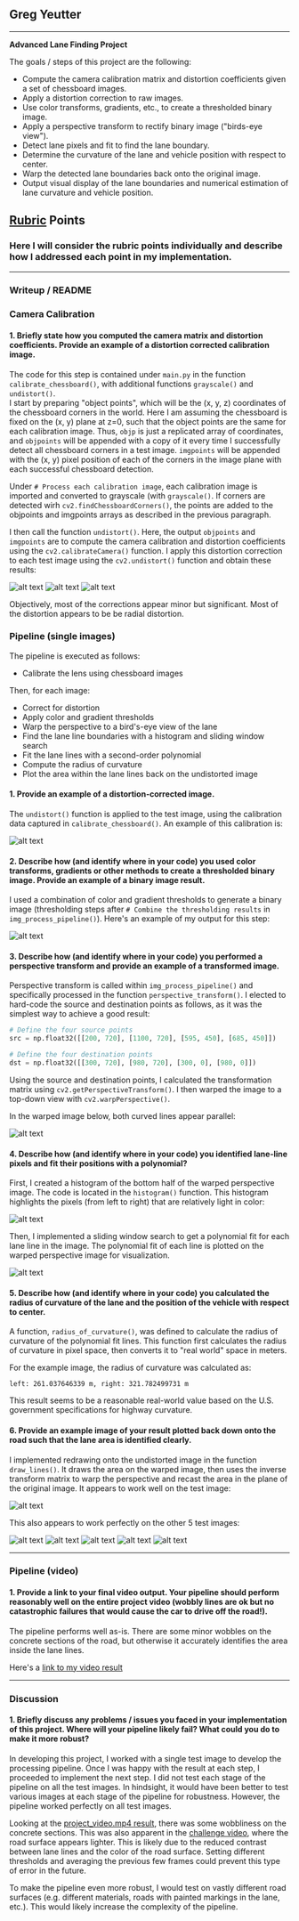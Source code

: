 ## Greg Yeutter

---

**Advanced Lane Finding Project**

The goals / steps of this project are the following:

* Compute the camera calibration matrix and distortion coefficients given a set of chessboard images.
* Apply a distortion correction to raw images.
* Use color transforms, gradients, etc., to create a thresholded binary image.
* Apply a perspective transform to rectify binary image ("birds-eye view").
* Detect lane pixels and fit to find the lane boundary.
* Determine the curvature of the lane and vehicle position with respect to center.
* Warp the detected lane boundaries back onto the original image.
* Output visual display of the lane boundaries and numerical estimation of lane curvature and vehicle position.

[//]: # (Image References)

[undist1]: ./output_images/out_calibration2.jpg "Undistorted 1"
[undist2]: ./output_images/out_calibration10.jpg "Undistorted 2"
[undist3]: ./output_images/out_calibration16.jpg "Undistorted 3"

[undisttest]: ./output_images/undist_test1.jpg "Undistorted Test"
[combinedtest]: ./output_images/combined_test1.jpg "Combined Test"
[warpedtest]: ./output_images/persp_test1.jpg "Warped Test"
[histtest]: ./output_images/hist_test1.jpg "Histogram Test"
[polyfittest]: ./output_images/slide_test1.jpg "Polynomial Fit Test"

[newimgtest1]: ./output_images/replot_test1.jpg "Area Drawn Test 1"
[newimgtest2]: ./output_images/replot_test2.jpg "Area Drawn Test 2"
[newimgtest3]: ./output_images/replot_test3.jpg "Area Drawn Test 3"
[newimgtest4]: ./output_images/replot_test4.jpg "Area Drawn Test 4"
[newimgtest5]: ./output_images/replot_test5.jpg "Area Drawn Test 5"
[newimgtest6]: ./output_images/replot_test6.jpg "Area Drawn Test 6"

[video1]: ./output_images/out_project_video.mp4 "Video 1"
[video2]: ./output_images/out_challenge_video.mp4 "Video 2"

## [Rubric](https://review.udacity.com/#!/rubrics/571/view) Points

### Here I will consider the rubric points individually and describe how I addressed each point in my implementation.  

---

### Writeup / README

### Camera Calibration

#### 1. Briefly state how you computed the camera matrix and distortion coefficients. Provide an example of a distortion corrected calibration image.

The code for this step is contained under `main.py` in the function `calibrate_chessboard()`, with additional functions `grayscale()` and `undistort()`.  
I start by preparing "object points", which will be the (x, y, z) coordinates of the chessboard corners in the world. Here I am assuming the chessboard is fixed on the (x, y) plane at z=0, such that the object points are the same for each calibration image. Thus, `objp` is just a replicated array of coordinates, and `objpoints` will be appended with a copy of it every time I successfully detect all chessboard corners in a test image. `imgpoints` will be appended with the (x, y) pixel position of each of the corners in the image plane with each successful chessboard detection.  

Under `# Process each calibration image`, each calibration image is imported and converted to grayscale (with `grayscale()`. If corners are detected wirh `cv2.findChessboardCorners()`, the points are added to the objpoints and imgpoints arrays as described in the previous paragraph.

I then call the function `undistort()`. Here, the output `objpoints` and `imgpoints` are to compute the camera calibration and distortion coefficients using the `cv2.calibrateCamera()` function.  I apply this distortion correction to each test image using the `cv2.undistort()` function and obtain these results: 

![alt text][undist1]
![alt text][undist2]
![alt text][undist3]

Objectively, most of the corrections appear minor but significant. Most of the distortion appears to be be radial distortion.

### Pipeline (single images)

The pipeline is executed as follows:
* Calibrate the lens using chessboard images

Then, for each image:
* Correct for distortion
* Apply color and gradient thresholds
* Warp the perspective to a bird's-eye view of the lane
* Find the lane line boundaries with a histogram and sliding window search
* Fit the lane lines with a second-order polynomial
* Compute the radius of curvature 
* Plot the area within the lane lines back on the undistorted image


#### 1. Provide an example of a distortion-corrected image.

The `undistort()` function is applied to the test image, using the calibration data captured in `calibrate_chessboard()`. An example of this calibration is:

![alt text][undisttest]

#### 2. Describe how (and identify where in your code) you used color transforms, gradients or other methods to create a thresholded binary image.  Provide an example of a binary image result.

I used a combination of color and gradient thresholds to generate a binary image (thresholding steps after `# Combine the thresholding results` in `img_process_pipeline()`).  Here's an example of my output for this step:

![alt text][combinedtest]

#### 3. Describe how (and identify where in your code) you performed a perspective transform and provide an example of a transformed image.

Perspective transform is called within `img_process_pipeline()` and specifically processed in the function `perspective_transform()`. I elected to hard-code the source and destination points as follows, as it was the simplest way to achieve a good result:

```python
# Define the four source points
src = np.float32([[200, 720], [1100, 720], [595, 450], [685, 450]])

# Define the four destination points
dst = np.float32([[300, 720], [980, 720], [300, 0], [980, 0]])
```

Using the source and destination points, I calculated the transformation matrix using `cv2.getPerspectiveTransform()`. I then warped the image to a top-down view with `cv2.warpPerspective()`.

In the warped image below, both curved lines appear parallel:

![alt text][warpedtest]

#### 4. Describe how (and identify where in your code) you identified lane-line pixels and fit their positions with a polynomial?

First, I created a histogram of the bottom half of the warped perspective image. The code is located in the `histogram()` function. This histogram highlights the pixels (from left to right) that are relatively light in color:

![alt text][histtest]

Then, I implemented a sliding window search to get a polynomial fit for each lane line in the image. The polynomial fit of each line is plotted on the warped perspective image for visualization.

![alt text][polyfittest]

#### 5. Describe how (and identify where in your code) you calculated the radius of curvature of the lane and the position of the vehicle with respect to center.

A function, `radius_of_curvature()`, was defined to calculate the radius of curvature of the polynomial fit lines. This function first calculates the radius of curvature in pixel space, then converts it to "real world" space in meters.

For the example image, the radius of curvature was calculated as:

```
left: 261.037646339 m, right: 321.782499731 m
```

This result seems to be a reasonable real-world value based on the U.S. government specifications for highway curvature.

#### 6. Provide an example image of your result plotted back down onto the road such that the lane area is identified clearly.

I implemented redrawing onto the undistorted image in the function `draw_lines()`. It draws the area on the warped image, then uses the inverse transform matrix to warp the perspective and recast the area in the plane of the original image. It appears to work well on the test image:

![alt text][newimgtest1]

This also appears to work perfectly on the other 5 test images:

![alt text][newimgtest2]
![alt text][newimgtest3]
![alt text][newimgtest4]
![alt text][newimgtest5]
![alt text][newimgtest6]

---

### Pipeline (video)

#### 1. Provide a link to your final video output.  Your pipeline should perform reasonably well on the entire project video (wobbly lines are ok but no catastrophic failures that would cause the car to drive off the road!).

The pipeline performs well as-is. There are some minor wobbles on the concrete sections of the road, but otherwise it accurately identifies the area inside the lane lines.

Here's a [link to my video result](./output_images/out_project_video.mp4)

---

### Discussion

#### 1. Briefly discuss any problems / issues you faced in your implementation of this project.  Where will your pipeline likely fail?  What could you do to make it more robust?

In developing this project, I worked with a single test image to develop the processing pipeline. Once I was happy with the result at each step, I proceeded to implement the next step. I did not test each stage of the pipeline on all the test images. In hindsight, it would have been better to test various images at each stage of the pipeline for robustness. However, the pipeline worked perfectly on all test images.

Looking at the [project_video.mp4 result](./output_images/out_project_video.mp4), there was some wobbliness on the concrete sections. This was also apparent in the [challenge video](./output_images/out_challenge_video.mp4), where the road surface appears lighter. This is likely due to the reduced contrast between lane lines and the color of the road surface. Setting different thresholds and averaging the previous few frames could prevent this type of error in the future.

To make the pipeline even more robust, I would test on vastly different road surfaces (e.g. different materials, roads with painted markings in the lane, etc.). This would likely increase the complexity of the pipeline.
